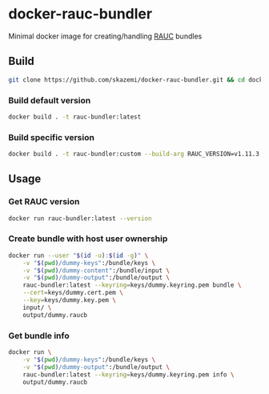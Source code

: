 # docker-rauc-bundler

Minimal docker image for creating/handling [RAUC](https://github.com/rauc/rauc) bundles

## Build

```bash
git clone https://github.com/skazemi/docker-rauc-bundler.git && cd docker-rauc-bundler
```

### Build default version

```bash
docker build . -t rauc-bundler:latest
```

### Build specific version

```bash
docker build . -t rauc-bundler:custom --build-arg RAUC_VERSION=v1.11.3
```

## Usage

### Get RAUC version

```bash
docker run rauc-bundler:latest --version
```

### Create bundle with host user ownership

```bash
docker run --user "$(id -u):$(id -g)" \
    -v "$(pwd)/dummy-keys":/bundle/keys \
    -v "$(pwd)/dummy-content":/bundle/input \
    -v "$(pwd)/dummy-output":/bundle/output \
    rauc-bundler:latest --keyring=keys/dummy.keyring.pem bundle \
    --cert=keys/dummy.cert.pem \
    --key=keys/dummy.key.pem \
    input/ \
    output/dummy.raucb
```

### Get bundle info

```bash
docker run \
    -v "$(pwd)/dummy-keys":/bundle/keys \
    -v "$(pwd)/dummy-output":/bundle/output \
    rauc-bundler:latest --keyring=keys/dummy.keyring.pem info \
    output/dummy.raucb
```

